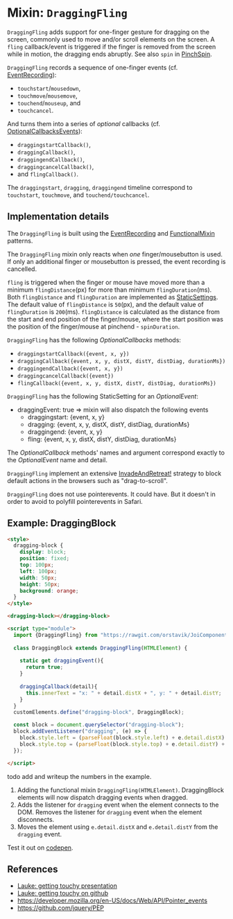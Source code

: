 # Mixin: `DraggingFling`

`DraggingFling` adds support for one-finger gesture for dragging on the screen, 
commonly used to move and/or scroll elements on the screen.
A `fling` callback/event is triggered if the finger is removed from the screen while in motion,
the dragging ends abruptly.
See also `spin` in [PinchSpin](Mixin3_PinchSpinGesture.md).
 
`DraggingFling` records a sequence of one-finger events 
(cf. [EventRecording](../chapter2_HowToMakeMixins/Pattern4_EventRecording.md)):
 * `touchstart`/`mousedown`, 
 * `touchmove`/`mousemove`, 
 * `touchend`/`mouseup`, and 
 * `touchcancel`. 

And turns them into a series of *optional* callbacks 
(cf. [OptionalCallbacksEvents](../chapter2_HowToMakeMixins/Pattern6_OptionalCallbacksEvents.md)):
 * `draggingstartCallback()`, 
 * `draggingCallback()`, 
 * `draggingendCallback()`, 
 * `draggingcancelCallback()`, 
 * and `flingCallback()`.
 
The `draggingstart`, `dragging`, `draggingend` timeline correspond to 
`touchstart`, `touchmove`, and `touchend/touchcancel`.

## Implementation details

The `DraggingFling` is built using the [EventRecording](../chapter2_HowToMakeMixins/Pattern4_EventRecording.md) and 
[FunctionalMixin](../chapter2_HowToMakeMixins/Pattern2_FunctionalMixin.md) patterns. 

The `DraggingFling` mixin only reacts when *one* finger/mousebutton is used.
If only an additional finger or mousebutton is pressed, 
the event recording is cancelled.

`fling` is triggered when the finger or mouse have moved more 
than a minimum `flingDistance`(px) for more than minimum `flingDuration`(ms).
Both `flingDistance` and `flingDuration` are implemented as [StaticSettings](../chapter2_HowToMakeMixins/Pattern3_StaticSettings.md).
The default value of `flingDistance` is `50`(px), and
the default value of `flingDuration` is `200`(ms).
`flingDistance` is calculated as the distance from the start and end position of
the finger/mouse, where the start position was the position of the finger/mouse at pinchend - `spinDuration`.

`DraggingFling` has the following *OptionalCallbacks* methods:
 - `draggingstartCallback({event, x, y})`
 - `draggingCallback({event, x, y, distX, distY, distDiag, durationMs})`
 - `draggingendCallback({event, x, y})`
 - `draggingcancelCallback({event})`
 - `flingCallback({event, x, y, distX, distY, distDiag, durationMs})`

`DraggingFling` has the following StaticSetting for an *OptionalEvent*:
 - draggingEvent: true => mixin will also dispatch the following events
    - draggingstart:  {event, x, y}
    - dragging:       {event, x, y, distX, distY, distDiag, durationMs}
    - draggingend:    {event, x, y}
    - fling:          {event, x, y, distX, distY, distDiag, durationMs}

The *OptionalCallback* methods' names and argument 
correspond exactly to the *OptionalEvent* name and detail. 

`DraggingFling` implement an extensive [InvadeAndRetreat!](Pattern4_InvadeAndRetreat.md) strategy 
to block default actions in the browsers such as "drag-to-scroll".

`DraggingFling` does not use pointerevents. It could have. 
But it doesn't in order to avoid to polyfill pointerevents in Safari.

## Example: DraggingBlock

```html
<style>
  dragging-block {
    display: block;
    position: fixed;
    top: 100px;
    left: 100px;
    width: 50px;
    height: 50px;
    background: orange;
  }
</style>

<dragging-block></dragging-block>

<script type="module">
  import {DraggingFling} from "https://rawgit.com/orstavik/JoiComponents/master/src/gestures/DraggingFling.js";
  
  class DraggingBlock extends DraggingFling(HTMLElement) {                   //[1]
  
    static get draggingEvent(){
      return true;
    }
    
    draggingCallback(detail){
      this.innerText = "x: " + detail.distX + ", y: " + detail.distY;  //[3] 
    }
  }
  customElements.define("dragging-block", DraggingBlock);

  const block = document.querySelector("dragging-block");
  block.addEventListener("dragging", (e) => {
    block.style.left = (parseFloat(block.style.left) + e.detail.distX) + "px";  //[3]
    block.style.top = (parseFloat(block.style.top) + e.detail.distY) + "px";    //[3]
  });

</script>
```                                                                   
todo add and writeup the numbers in the example.
1. Adding the functional mixin `DraggingFling(HTMLElement)`. 
DraggingBlock elements will now dispatch dragging events when dragged.
2. Adds the listener for `dragging` event when the element connects to the DOM.
Removes the listener for `dragging` event when the element disconnects.
3. Moves the element using `e.detail.distX` and `e.detail.distY` from the `dragging` event.

Test it out on [codepen](https://codepen.io/orstavik/pen/XEwPaE).

## References
* [Lauke: getting touchy presentation](https://www.youtube.com/watch?v=jSL-RluQhMs)
* [Lauke: getting touchy on github](https://github.com/patrickhlauke/getting-touchy-presentation)
* https://developer.mozilla.org/en-US/docs/Web/API/Pointer_events
* https://github.com/jquery/PEP
